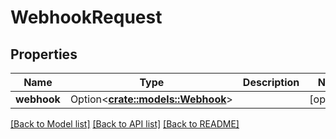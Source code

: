 # WebhookRequest

## Properties

Name | Type | Description | Notes
------------ | ------------- | ------------- | -------------
**webhook** | Option<[**crate::models::Webhook**](Webhook.md)> |  | [optional]

[[Back to Model list]](../README.md#documentation-for-models) [[Back to API list]](../README.md#documentation-for-api-endpoints) [[Back to README]](../README.md)



